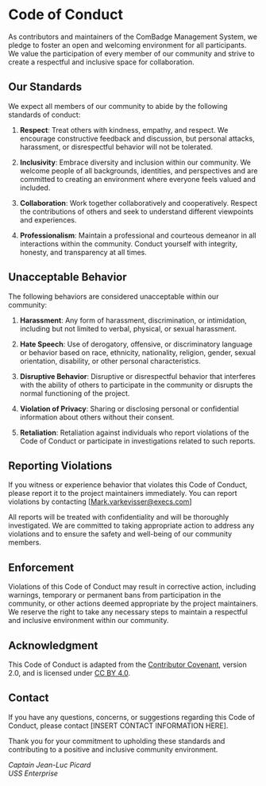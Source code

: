 # Code of Conduct

As contributors and maintainers of the ComBadge Management System, we pledge to foster an open and welcoming environment for all participants. We value the participation of every member of our community and strive to create a respectful and inclusive space for collaboration.

## Our Standards

We expect all members of our community to abide by the following standards of conduct:

1. **Respect**: Treat others with kindness, empathy, and respect. We encourage constructive feedback and discussion, but personal attacks, harassment, or disrespectful behavior will not be tolerated.

2. **Inclusivity**: Embrace diversity and inclusion within our community. We welcome people of all backgrounds, identities, and perspectives and are committed to creating an environment where everyone feels valued and included.

3. **Collaboration**: Work together collaboratively and cooperatively. Respect the contributions of others and seek to understand different viewpoints and experiences.

4. **Professionalism**: Maintain a professional and courteous demeanor in all interactions within the community. Conduct yourself with integrity, honesty, and transparency at all times.

## Unacceptable Behavior

The following behaviors are considered unacceptable within our community:

1. **Harassment**: Any form of harassment, discrimination, or intimidation, including but not limited to verbal, physical, or sexual harassment.

2. **Hate Speech**: Use of derogatory, offensive, or discriminatory language or behavior based on race, ethnicity, nationality, religion, gender, sexual orientation, disability, or other personal characteristics.

3. **Disruptive Behavior**: Disruptive or disrespectful behavior that interferes with the ability of others to participate in the community or disrupts the normal functioning of the project.

4. **Violation of Privacy**: Sharing or disclosing personal or confidential information about others without their consent.

5. **Retaliation**: Retaliation against individuals who report violations of the Code of Conduct or participate in investigations related to such reports.

## Reporting Violations

If you witness or experience behavior that violates this Code of Conduct, please report it to the project maintainers immediately. You can report violations by contacting [Mark.varkevisser@execs.com]

All reports will be treated with confidentiality and will be thoroughly investigated. We are committed to taking appropriate action to address any violations and to ensure the safety and well-being of our community members.

## Enforcement

Violations of this Code of Conduct may result in corrective action, including warnings, temporary or permanent bans from participation in the community, or other actions deemed appropriate by the project maintainers. We reserve the right to take any necessary steps to maintain a respectful and inclusive environment within our community.

## Acknowledgment

This Code of Conduct is adapted from the [Contributor Covenant](https://www.contributor-covenant.org/version/2/0/code_of_conduct.html), version 2.0, and is licensed under [CC BY 4.0](https://creativecommons.org/licenses/by/4.0/).

## Contact

If you have any questions, concerns, or suggestions regarding this Code of Conduct, please contact [INSERT CONTACT INFORMATION HERE].

Thank you for your commitment to upholding these standards and contributing to a positive and inclusive community environment.

*Captain Jean-Luc Picard  
USS Enterprise*
